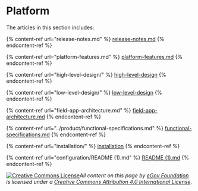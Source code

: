 # Platform

The articles in this section includes:

{% content-ref url="release-notes.md" %}
[release-notes.md](release-notes.md)
{% endcontent-ref %}

{% content-ref url="platform-features.md" %}
[platform-features.md](platform-features.md)
{% endcontent-ref %}

{% content-ref url="high-level-design/" %}
[high-level-design](high-level-design/)
{% endcontent-ref %}

{% content-ref url="low-level-design/" %}
[low-level-design](low-level-design/)
{% endcontent-ref %}

{% content-ref url="field-app-architecture.md" %}
[field-app-architecture.md](field-app-architecture.md)
{% endcontent-ref %}

{% content-ref url="../product/functional-specifications.md" %}
[functional-specifications.md](../product/functional-specifications.md)
{% endcontent-ref %}

{% content-ref url="installation/" %}
[installation](installation/)
{% endcontent-ref %}

{% content-ref url="configuration/README (1).md" %}
[README (1).md](<configuration/README (1).md>)
{% endcontent-ref %}



[![Creative Commons License](https://i.creativecommons.org/l/by/4.0/80x15.png)_​_](http://creativecommons.org/licenses/by/4.0/)_All content on this page by_ [_eGov Foundation_](https://egov.org.in/) _is licensed under a_ [_Creative Commons Attribution 4.0 International License_](http://creativecommons.org/licenses/by/4.0/)_._
